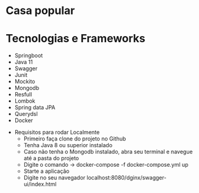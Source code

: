 # Casa popular

# Tecnologias e Frameworks
  - Springboot
  - Java 11
  - Swagger
  - Junit
  - Mockito
  - Mongodb
  - Resfull
  - Lombok
  - Spring data JPA
  - Querydsl
  - Docker


  * Requisitos para rodar Localmente
    - Primeiro faça clone do projeto no Github
    - Tenha Java 8 ou superior instalado
    - Caso não tenha o Mongodb instalado, abra seu terminal e navegue até a pasta do projeto
    - Digite o comando -> docker-compose -f docker-compose.yml up
    - Starte a aplicação
    - Digite no seu navegador localhost:8080/dginx/swagger-ui/index.html
